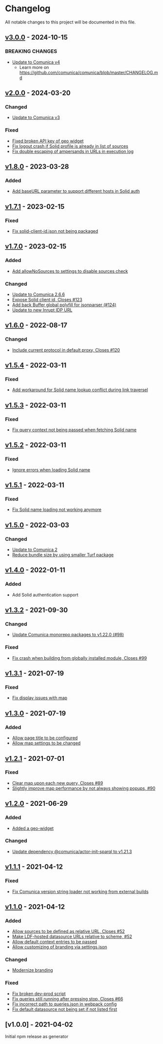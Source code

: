# Changelog
All notable changes to this project will be documented in this file.

<a name="v3.0.0"></a>
## [v3.0.0](https://github.com/comunica/jQuery-Widget.js/compare/v2.0.0...v3.0.0) - 2024-10-15

### BREAKING CHANGES
* [Update to Comunica v4](https://github.com/comunica/jQuery-Widget.js/commit/4d9dcb1881d8a1d3ec24a8644d564451e53448b1)
  * Learn more on https://github.com/comunica/comunica/blob/master/CHANGELOG.md

<a name="v2.0.0"></a>
## [v2.0.0](https://github.com/comunica/jQuery-Widget.js/compare/v1.8.0...v2.0.0) - 2024-03-20

### Changed
* [Update to Comunica v3](https://github.com/comunica/jQuery-Widget.js/commit/f15ff13659506d10c240b2753e107d8527235885)

### Fixed
* [Fixed broken API key of geo widget](https://github.com/comunica/jQuery-Widget.js/commit/d74c81c2fadf25aace861bde7e0316333fb31830)
* [Fix logout crash if Solid profile is already in list of sources](https://github.com/comunica/jQuery-Widget.js/commit/35866d2394844be39068ea0a4450aed1fed0a5d8)
* [Fix double escaping of ampersands in URLs in execution log](https://github.com/comunica/jQuery-Widget.js/commit/d7a99ea15fe6bca50ba446da608501678608addc)

<a name="v1.8.0"></a>
## [v1.8.0](https://github.com/comunica/jQuery-Widget.js/compare/v1.7.1...v1.8.0) - 2023-03-28

### Added
* [Add baseURL parameter to support different hosts in Solid auth](https://github.com/comunica/jQuery-Widget.js/commit/c22ea7e7e4777a1c42893ff797fa74d222d174b8)

<a name="v1.7.1"></a>
## [v1.7.1](https://github.com/comunica/jQuery-Widget.js/compare/v1.7.0...v1.7.1) - 2023-02-15

### Fixed
* [Fix solid-client-id.json not being packaged](https://github.com/comunica/jQuery-Widget.js/commit/41c8c56756c3bf32490aee17f09b5329c2fc3d44)

<a name="v1.7.0"></a>
## [v1.7.0](https://github.com/comunica/jQuery-Widget.js/compare/v1.6.0...v1.7.0) - 2023-02-15

### Added
* [Add allowNoSources to settings to disable sources check](https://github.com/comunica/jQuery-Widget.js/commit/60a3e094c758622d94cd60b763b13af8c8160342)

### Changed
* [Update to Comunica 2.6.6](https://github.com/comunica/jQuery-Widget.js/commit/ca4396f3467b6f246d47ad7f9894f5428c487634)
* [Expose Solid client id, Closes #123](https://github.com/comunica/jQuery-Widget.js/commit/41986a7cef242cb1aaec39c7c1ef3e438bc7bcbd)
* [Add back Buffer global polyfill for jsonparser (#124)](https://github.com/comunica/jQuery-Widget.js/commit/049b4f3828338bfb0b11a998218c7e229513755a)
* [Update to new Inrupt IDP URL](https://github.com/comunica/jQuery-Widget.js/commit/8c0d46cc3daaaef903e065835a1441839e197e9e)

<a name="v1.6.0"></a>
## [v1.6.0](https://github.com/comunica/jQuery-Widget.js/compare/v1.5.4...v1.6.0) - 2022-08-17

### Changed
* [Include current protocol in default proxy, Closes #120](https://github.com/comunica/jQuery-Widget.js/commit/d7fcd74b6f03f935037026274cac08d76e328878)

<a name="v1.5.4"></a>
## [v1.5.4](https://github.com/comunica/jQuery-Widget/compare/v1.5.3...v1.5.4) - 2022-03-11

### Fixed
* [Add workaround for Solid name lookup conflict during link traversel](https://github.com/comunica/jQuery-Widget/commit/07923066cde8327ac5309b12bb9c1d4d094d1807)

<a name="v1.5.3"></a>
## [v1.5.3](https://github.com/comunica/jQuery-Widget/compare/v1.5.2...v1.5.3) - 2022-03-11

### Fixed
* [Fix query context not being passed when fetching Solid name](https://github.com/comunica/jQuery-Widget/commit/2ca958e47c651056efd063729b98cc970a0b4078)

<a name="v1.5.2"></a>
## [v1.5.2](https://github.com/comunica/jQuery-Widget/compare/v1.5.1...v1.5.2) - 2022-03-11

### Fixed
* [Ignore errors when loading Solid name](https://github.com/comunica/jQuery-Widget/commit/8f43224e930b9bf40da1139567f925b77b0a99c7)

<a name="v1.5.1"></a>
## [v1.5.1](https://github.com/comunica/jQuery-Widget/compare/v1.5.0...v1.5.1) - 2022-03-11

### Fixed
* [Fix Solid name loading not working anymore](https://github.com/comunica/jQuery-Widget/commit/bad732ad8d750a03607ec3a454a03bf7cf54190b)

<a name="v1.5.0"></a>
## [v1.5.0](https://github.com/comunica/jQuery-Widget/compare/v1.4.0...v1.5.0) - 2022-03-03

### Changed
* [Update to Comunica 2](https://github.com/comunica/jQuery-Widget/commit/9e6df729e1788dd989af20843281c1bafaa44261)
* [Reduce bundle size by using smaller Turf package](https://github.com/comunica/jQuery-Widget/commit/b7be9a10face5d426fbc5abde207d2dab39e341f)

<a name="v1.4.0"></a>
## [v1.4.0](https://github.com/comunica/jQuery-Widget/compare/v1.3.2...v1.4.0) - 2022-01-11

### Added

* Add Solid authentication support

<a name="v1.3.2"></a>
## [v1.3.2](https://github.com/comunica/jQuery-Widget/compare/v1.3.1...v1.3.2) - 2021-09-30

### Changed
* [Update Comunica monorepo packages to v1.22.0 (#98)](https://github.com/comunica/jQuery-Widget/commit/cd1104c4fd7fea1615538e637dbf58d39f87c5a9)

### Fixed
* [Fix crash when building from globally installed module, Closes #99](https://github.com/comunica/jQuery-Widget/commit/37f573a6113d395806a0b80b1fa61acd98d094d6)

<a name="v1.3.1"></a>
## [v1.3.1](https://github.com/comunica/jQuery-Widget/compare/v1.3.0...v1.3.1) - 2021-07-19

### Fixed
* [Fix display issues with map](https://github.com/comunica/jQuery-Widget/commit/bd4dfbd16cb91228c0356ef3617324ba8f96bd04)

<a name="v1.3.0"></a>
## [v1.3.0](https://github.com/comunica/jQuery-Widget/compare/v1.2.1...v1.3.0) - 2021-07-19

### Added
* [Allow page title to be configured](https://github.com/comunica/jQuery-Widget/commit/802fe54540bd76daa965b9661afed04d7b730e7b)
* [Allow map settings to be changed](https://github.com/comunica/jQuery-Widget/commit/5fe3e94f38bca23533daaf0890ca91a19abb1f2d)

<a name="v1.2.1"></a>
## [v1.2.1](https://github.com/comunica/jQuery-Widget/compare/v1.2.0...v1.2.1) - 2021-07-01

### Fixed
* [Clear map upon each new query, Closes #89](https://github.com/comunica/jQuery-Widget/commit/6117380bd7cf47bfe764a8bac45b7dd1c77cd7ef)
* [Slightly improve map performance by not always showing popups, #90](https://github.com/comunica/jQuery-Widget/commit/6147d3a300f6eed54f7a9002a64e43a707a3ff85)

<a name="v1.2.0"></a>
## [v1.2.0](https://github.com/comunica/jQuery-Widget/compare/v1.1.1...v1.2.0) - 2021-06-29

### Added
* [Added a geo-widget](https://github.com/comunica/jQuery-Widget/commit/76898edbb3f8b97ae8f9e7b23c5ea9935bdd99db)

### Changed
* [Update dependency @comunica/actor-init-sparql to v1.21.3](https://github.com/comunica/jQuery-Widget/commit/a7377b678e40d8e87ef5df937a34b335adc0b208)

<a name="v1.1.1"></a>
## [v1.1.1](https://github.com/comunica/jQuery-Widget/compare/v1.1.0...v1.1.1) - 2021-04-12

### Fixed
* [Fix Comunica version string loader not working from external builds](https://github.com/comunica/jQuery-Widget/commit/4f1529103cbd6f8f2306b448f4583aabf4d2b1e9)

<a name="v1.1.0"></a>
## [v1.1.0](https://github.com/comunica/jQuery-Widget/compare/v1.0.0...v1.1.0) - 2021-04-12

### Added
* [Allow sources to be defined as relative URL, Closes #52](https://github.com/comunica/jQuery-Widget/commit/ee4eb64566ef05d525d57a2e9ec8a36645dd996c)
* [Make LDF-hosted datasource URLs relative to scheme, #52](https://github.com/comunica/jQuery-Widget/commit/825afb11918dd1dae9ba16cd21832013e1d7073e)
* [Allow default context entries to be passed](https://github.com/comunica/jQuery-Widget/commit/28a8505a49def05657fee222043fe598788292d2)
* [Allow customizing of branding via settings.json](https://github.com/comunica/jQuery-Widget/commit/8b7ef24249210c4aacd0e664c295a2502c3ae26a)

### Changed
* [Modernize branding](https://github.com/comunica/jQuery-Widget/commit/5428875be35c4cdc5387f9adcf8bf4b8514a9f10)

### Fixed
* [Fix broken dev-prod script](https://github.com/comunica/jQuery-Widget/commit/5cfc43c040a230f2d0e6ca4d08c026a30f610a42)
* [Fix queries still running after pressing stop, Closes #66](https://github.com/comunica/jQuery-Widget/commit/fe122f07d756ad7b0c6eb484c3fff3365a178972)
* [Fix incorrect path to queries.json in webpack config](https://github.com/comunica/jQuery-Widget/commit/f2aff8688c1a684537e9dcb97bd4ca5b382000bc)
* [Fix default datasource not being set if not listed first](https://github.com/comunica/jQuery-Widget/commit/f50574504eceb08218d676f54f96d944543f9794)

<a name="v1.0.0"></a>
## [v1.0.0] - 2021-04-02

Initial npm release as generator
